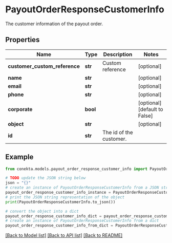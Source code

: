 # PayoutOrderResponseCustomerInfo

The customer information of the payout order.

## Properties

Name | Type | Description | Notes
------------ | ------------- | ------------- | -------------
**customer_custom_reference** | **str** | Custom reference | [optional] 
**name** | **str** |  | [optional] 
**email** | **str** |  | [optional] 
**phone** | **str** |  | [optional] 
**corporate** | **bool** |  | [optional] [default to False]
**object** | **str** |  | [optional] 
**id** | **str** | The id of the customer. | 

## Example

```python
from conekta.models.payout_order_response_customer_info import PayoutOrderResponseCustomerInfo

# TODO update the JSON string below
json = "{}"
# create an instance of PayoutOrderResponseCustomerInfo from a JSON string
payout_order_response_customer_info_instance = PayoutOrderResponseCustomerInfo.from_json(json)
# print the JSON string representation of the object
print(PayoutOrderResponseCustomerInfo.to_json())

# convert the object into a dict
payout_order_response_customer_info_dict = payout_order_response_customer_info_instance.to_dict()
# create an instance of PayoutOrderResponseCustomerInfo from a dict
payout_order_response_customer_info_from_dict = PayoutOrderResponseCustomerInfo.from_dict(payout_order_response_customer_info_dict)
```
[[Back to Model list]](../README.md#documentation-for-models) [[Back to API list]](../README.md#documentation-for-api-endpoints) [[Back to README]](../README.md)


